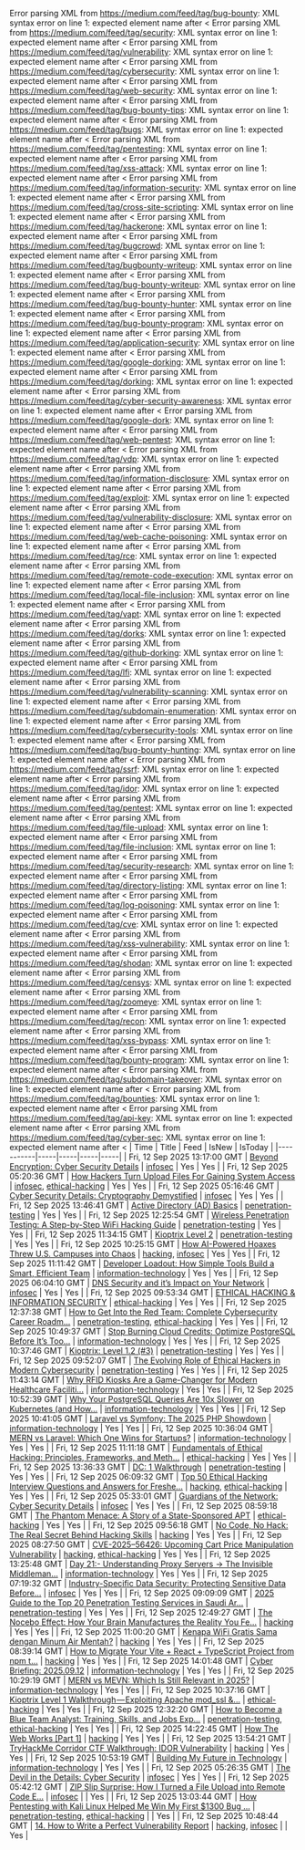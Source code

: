 Error parsing XML from https://medium.com/feed/tag/bug-bounty: XML syntax error on line 1: expected element name after <
Error parsing XML from https://medium.com/feed/tag/security: XML syntax error on line 1: expected element name after <
Error parsing XML from https://medium.com/feed/tag/vulnerability: XML syntax error on line 1: expected element name after <
Error parsing XML from https://medium.com/feed/tag/cybersecurity: XML syntax error on line 1: expected element name after <
Error parsing XML from https://medium.com/feed/tag/web-security: XML syntax error on line 1: expected element name after <
Error parsing XML from https://medium.com/feed/tag/bug-bounty-tips: XML syntax error on line 1: expected element name after <
Error parsing XML from https://medium.com/feed/tag/bugs: XML syntax error on line 1: expected element name after <
Error parsing XML from https://medium.com/feed/tag/pentesting: XML syntax error on line 1: expected element name after <
Error parsing XML from https://medium.com/feed/tag/xss-attack: XML syntax error on line 1: expected element name after <
Error parsing XML from https://medium.com/feed/tag/information-security: XML syntax error on line 1: expected element name after <
Error parsing XML from https://medium.com/feed/tag/cross-site-scripting: XML syntax error on line 1: expected element name after <
Error parsing XML from https://medium.com/feed/tag/hackerone: XML syntax error on line 1: expected element name after <
Error parsing XML from https://medium.com/feed/tag/bugcrowd: XML syntax error on line 1: expected element name after <
Error parsing XML from https://medium.com/feed/tag/bugbounty-writeup: XML syntax error on line 1: expected element name after <
Error parsing XML from https://medium.com/feed/tag/bug-bounty-writeup: XML syntax error on line 1: expected element name after <
Error parsing XML from https://medium.com/feed/tag/bug-bounty-hunter: XML syntax error on line 1: expected element name after <
Error parsing XML from https://medium.com/feed/tag/bug-bounty-program: XML syntax error on line 1: expected element name after <
Error parsing XML from https://medium.com/feed/tag/application-security: XML syntax error on line 1: expected element name after <
Error parsing XML from https://medium.com/feed/tag/google-dorking: XML syntax error on line 1: expected element name after <
Error parsing XML from https://medium.com/feed/tag/dorking: XML syntax error on line 1: expected element name after <
Error parsing XML from https://medium.com/feed/tag/cyber-security-awareness: XML syntax error on line 1: expected element name after <
Error parsing XML from https://medium.com/feed/tag/google-dork: XML syntax error on line 1: expected element name after <
Error parsing XML from https://medium.com/feed/tag/web-pentest: XML syntax error on line 1: expected element name after <
Error parsing XML from https://medium.com/feed/tag/vdp: XML syntax error on line 1: expected element name after <
Error parsing XML from https://medium.com/feed/tag/information-disclosure: XML syntax error on line 1: expected element name after <
Error parsing XML from https://medium.com/feed/tag/exploit: XML syntax error on line 1: expected element name after <
Error parsing XML from https://medium.com/feed/tag/vulnerability-disclosure: XML syntax error on line 1: expected element name after <
Error parsing XML from https://medium.com/feed/tag/web-cache-poisoning: XML syntax error on line 1: expected element name after <
Error parsing XML from https://medium.com/feed/tag/rce: XML syntax error on line 1: expected element name after <
Error parsing XML from https://medium.com/feed/tag/remote-code-execution: XML syntax error on line 1: expected element name after <
Error parsing XML from https://medium.com/feed/tag/local-file-inclusion: XML syntax error on line 1: expected element name after <
Error parsing XML from https://medium.com/feed/tag/vapt: XML syntax error on line 1: expected element name after <
Error parsing XML from https://medium.com/feed/tag/dorks: XML syntax error on line 1: expected element name after <
Error parsing XML from https://medium.com/feed/tag/github-dorking: XML syntax error on line 1: expected element name after <
Error parsing XML from https://medium.com/feed/tag/lfi: XML syntax error on line 1: expected element name after <
Error parsing XML from https://medium.com/feed/tag/vulnerability-scanning: XML syntax error on line 1: expected element name after <
Error parsing XML from https://medium.com/feed/tag/subdomain-enumeration: XML syntax error on line 1: expected element name after <
Error parsing XML from https://medium.com/feed/tag/cybersecurity-tools: XML syntax error on line 1: expected element name after <
Error parsing XML from https://medium.com/feed/tag/bug-bounty-hunting: XML syntax error on line 1: expected element name after <
Error parsing XML from https://medium.com/feed/tag/ssrf: XML syntax error on line 1: expected element name after <
Error parsing XML from https://medium.com/feed/tag/idor: XML syntax error on line 1: expected element name after <
Error parsing XML from https://medium.com/feed/tag/pentest: XML syntax error on line 1: expected element name after <
Error parsing XML from https://medium.com/feed/tag/file-upload: XML syntax error on line 1: expected element name after <
Error parsing XML from https://medium.com/feed/tag/file-inclusion: XML syntax error on line 1: expected element name after <
Error parsing XML from https://medium.com/feed/tag/security-research: XML syntax error on line 1: expected element name after <
Error parsing XML from https://medium.com/feed/tag/directory-listing: XML syntax error on line 1: expected element name after <
Error parsing XML from https://medium.com/feed/tag/log-poisoning: XML syntax error on line 1: expected element name after <
Error parsing XML from https://medium.com/feed/tag/cve: XML syntax error on line 1: expected element name after <
Error parsing XML from https://medium.com/feed/tag/xss-vulnerability: XML syntax error on line 1: expected element name after <
Error parsing XML from https://medium.com/feed/tag/shodan: XML syntax error on line 1: expected element name after <
Error parsing XML from https://medium.com/feed/tag/censys: XML syntax error on line 1: expected element name after <
Error parsing XML from https://medium.com/feed/tag/zoomeye: XML syntax error on line 1: expected element name after <
Error parsing XML from https://medium.com/feed/tag/recon: XML syntax error on line 1: expected element name after <
Error parsing XML from https://medium.com/feed/tag/xss-bypass: XML syntax error on line 1: expected element name after <
Error parsing XML from https://medium.com/feed/tag/bounty-program: XML syntax error on line 1: expected element name after <
Error parsing XML from https://medium.com/feed/tag/subdomain-takeover: XML syntax error on line 1: expected element name after <
Error parsing XML from https://medium.com/feed/tag/bounties: XML syntax error on line 1: expected element name after <
Error parsing XML from https://medium.com/feed/tag/api-key: XML syntax error on line 1: expected element name after <
Error parsing XML from https://medium.com/feed/tag/cyber-sec: XML syntax error on line 1: expected element name after <
| Time | Title | Feed | IsNew | IsToday |
|-----------|-----|-----|-----|-----|
| Fri, 12 Sep 2025 13:17:00 GMT | [Beyond Encryption: Cyber Security Details](https://freedium.cfd/https://medium.com/p/a4703904ffe4) | [infosec](https://medium.com/feed/tag/infosec) | Yes | Yes |
| Fri, 12 Sep 2025 05:20:36 GMT | [How Hackers Turn Upload Files For Gaining System Access](https://freedium.cfd/https://medium.com/p/1728eac12b71) | [infosec](https://medium.com/feed/tag/infosec), [ethical-hacking](https://medium.com/feed/tag/ethical-hacking) | Yes | Yes |
| Fri, 12 Sep 2025 05:16:46 GMT | [Cyber Security Details: Cryptography Demystified](https://freedium.cfd/https://medium.com/p/2f10e9030d82) | [infosec](https://medium.com/feed/tag/infosec) | Yes | Yes |
| Fri, 12 Sep 2025 13:46:41 GMT | [Active Directory (AD) Basics](https://freedium.cfd/https://medium.com/p/6b3bcaaf3f20) | [penetration-testing](https://medium.com/feed/tag/penetration-testing) | Yes | Yes |
| Fri, 12 Sep 2025 12:25:54 GMT | [Wireless Penetration Testing: A Step-by-Step WiFi Hacking Guide](https://freedium.cfd/https://medium.com/p/dffa0855b6c4) | [penetration-testing](https://medium.com/feed/tag/penetration-testing) | Yes | Yes |
| Fri, 12 Sep 2025 11:34:15 GMT | [Kioptrix Level 2](https://freedium.cfd/https://medium.com/p/54617906d64c) | [penetration-testing](https://medium.com/feed/tag/penetration-testing) | Yes | Yes |
| Fri, 12 Sep 2025 10:25:15 GMT | [How AI-Powered Hoaxes Threw U.S. Campuses into Chaos](https://freedium.cfd/https://medium.com/p/b2670d5c71f3) | [hacking](https://medium.com/feed/tag/hacking), [infosec](https://medium.com/feed/tag/infosec) | Yes | Yes |
| Fri, 12 Sep 2025 11:11:42 GMT | [Developer Loadout: How Simple Tools Build a Smart, Efficient Team](https://freedium.cfd/https://medium.com/p/af70cee32cac) | [information-technology](https://medium.com/feed/tag/information-technology) | Yes | Yes |
| Fri, 12 Sep 2025 06:04:10 GMT | [DNS Security and it’s Impact on Your Network](https://freedium.cfd/https://medium.com/p/1946e85c1237) | [infosec](https://medium.com/feed/tag/infosec) | Yes | Yes |
| Fri, 12 Sep 2025 09:53:34 GMT | [ETHICAL HACKING & INFORMATION SECURITY](https://freedium.cfd/https://medium.com/p/11eb2d17cf4e) | [ethical-hacking](https://medium.com/feed/tag/ethical-hacking) | Yes | Yes |
| Fri, 12 Sep 2025 12:37:38 GMT | [How to Get Into the Red Team: Complete Cybersecurity Career Roadm...](https://freedium.cfd/https://medium.com/p/699066f78d13) | [penetration-testing](https://medium.com/feed/tag/penetration-testing), [ethical-hacking](https://medium.com/feed/tag/ethical-hacking) | Yes | Yes |
| Fri, 12 Sep 2025 10:49:37 GMT | [Stop Burning Cloud Credits: Optimize PostgreSQL Before It’s Too...](https://freedium.cfd/https://medium.com/p/d18732aa3214) | [information-technology](https://medium.com/feed/tag/information-technology) | Yes | Yes |
| Fri, 12 Sep 2025 10:37:46 GMT | [Kioptrix: Level 1.2 (#3)](https://freedium.cfd/https://medium.com/p/404b9aa90f44) | [penetration-testing](https://medium.com/feed/tag/penetration-testing) | Yes | Yes |
| Fri, 12 Sep 2025 09:52:07 GMT | [The Evolving Role of Ethical Hackers in Modern Cybersecurity](https://freedium.cfd/https://medium.com/p/cc8a402110e2) | [penetration-testing](https://medium.com/feed/tag/penetration-testing) | Yes | Yes |
| Fri, 12 Sep 2025 11:43:14 GMT | [Why RFID Kiosks Are a Game-Changer for Modern Healthcare Faciliti...](https://freedium.cfd/https://medium.com/p/ddfe6ec117ed) | [information-technology](https://medium.com/feed/tag/information-technology) | Yes | Yes |
| Fri, 12 Sep 2025 10:52:39 GMT | [Why Your PostgreSQL Queries Are 10x Slower on Kubernetes (and How...](https://freedium.cfd/https://medium.com/p/77e48d8d802f) | [information-technology](https://medium.com/feed/tag/information-technology) | Yes | Yes |
| Fri, 12 Sep 2025 10:41:05 GMT | [Laravel vs Symfony: The 2025 PHP Showdown](https://freedium.cfd/https://medium.com/p/3560ddd0a2da) | [information-technology](https://medium.com/feed/tag/information-technology) | Yes | Yes |
| Fri, 12 Sep 2025 10:36:04 GMT | [MERN vs Laravel: Which One Wins for Startups?](https://freedium.cfd/https://medium.com/p/ac7f9266781f) | [information-technology](https://medium.com/feed/tag/information-technology) | Yes | Yes |
| Fri, 12 Sep 2025 11:11:18 GMT | [Fundamentals of Ethical Hacking: Principles, Frameworks, and Meth...](https://freedium.cfd/https://medium.com/p/27498da45239) | [ethical-hacking](https://medium.com/feed/tag/ethical-hacking) | Yes | Yes |
| Fri, 12 Sep 2025 13:36:33 GMT | [DC: 1 Walkthrough](https://freedium.cfd/https://medium.com/p/9090a62e585b) | [penetration-testing](https://medium.com/feed/tag/penetration-testing) | Yes | Yes |
| Fri, 12 Sep 2025 06:09:32 GMT | [Top 50 Ethical Hacking Interview Questions and Answers for Freshe...](https://freedium.cfd/https://medium.com/p/73fd73bed381) | [hacking](https://medium.com/feed/tag/hacking), [ethical-hacking](https://medium.com/feed/tag/ethical-hacking) | Yes | Yes |
| Fri, 12 Sep 2025 05:33:01 GMT | [Guardians of the Network: Cyber Security Details](https://freedium.cfd/https://medium.com/p/f0880daba1d9) | [infosec](https://medium.com/feed/tag/infosec) | Yes | Yes |
| Fri, 12 Sep 2025 08:59:18 GMT | [The Phantom Menace: A Story of a State-Sponsored APT](https://freedium.cfd/https://medium.com/p/51d8b867297d) | [ethical-hacking](https://medium.com/feed/tag/ethical-hacking) | Yes | Yes |
| Fri, 12 Sep 2025 09:56:18 GMT | [No Code, No Hack: The Real Secret Behind Hacking Skills](https://freedium.cfd/https://medium.com/p/a642bc535b48) | [hacking](https://medium.com/feed/tag/hacking) | Yes | Yes |
| Fri, 12 Sep 2025 08:27:50 GMT | [CVE-2025–56426: Upcoming Cart Price Manipulation Vulnerability](https://freedium.cfd/https://medium.com/p/468b72311969) | [hacking](https://medium.com/feed/tag/hacking), [ethical-hacking](https://medium.com/feed/tag/ethical-hacking) | Yes | Yes |
| Fri, 12 Sep 2025 13:25:48 GMT | [ Day 21:- Understanding Proxy Servers → The Invisible Middleman...](https://freedium.cfd/https://medium.com/p/93ad030dcc36) | [information-technology](https://medium.com/feed/tag/information-technology) | Yes | Yes |
| Fri, 12 Sep 2025 07:19:32 GMT | [Industry-Specific Data Security: Protecting Sensitive Data Before...](https://freedium.cfd/https://medium.com/p/bdaefae96ab4) | [infosec](https://medium.com/feed/tag/infosec) | Yes | Yes |
| Fri, 12 Sep 2025 09:09:09 GMT | [2025 Guide to the Top 20 Penetration Testing Services in Saudi Ar...](https://freedium.cfd/https://medium.com/p/bfd6bdd0d9ee) | [penetration-testing](https://medium.com/feed/tag/penetration-testing) | Yes | Yes |
| Fri, 12 Sep 2025 12:49:27 GMT | [The Nocebo Effect: How Your Brain Manufactures the Reality You Fe...](https://freedium.cfd/https://medium.com/p/81b4dca86b21) | [hacking](https://medium.com/feed/tag/hacking) | Yes | Yes |
| Fri, 12 Sep 2025 11:00:20 GMT | [Kenapa WiFi Gratis Sama dengan Minum Air Mentah?](https://freedium.cfd/https://medium.com/p/b1c5c4d2d3dd) | [hacking](https://medium.com/feed/tag/hacking) | Yes | Yes |
| Fri, 12 Sep 2025 08:39:14 GMT | [ How to Migrate Your Vite + React + TypeScript Project from npm t...](https://freedium.cfd/https://medium.com/p/051001020f36) | [hacking](https://medium.com/feed/tag/hacking) | Yes | Yes |
| Fri, 12 Sep 2025 14:01:48 GMT | [Cyber Briefing: 2025.09.12](https://freedium.cfd/https://medium.com/p/afa9ad51b186) | [information-technology](https://medium.com/feed/tag/information-technology) | Yes | Yes |
| Fri, 12 Sep 2025 10:29:19 GMT | [MERN vs MEVN: Which Is Still Relevant in 2025?](https://freedium.cfd/https://medium.com/p/6f3c14e7c008) | [information-technology](https://medium.com/feed/tag/information-technology) | Yes | Yes |
| Fri, 12 Sep 2025 10:37:16 GMT | [ Kioptrix Level 1 Walkthrough — Exploiting Apache mod_ssl &...](https://freedium.cfd/https://medium.com/p/66bba328b349) | [ethical-hacking](https://medium.com/feed/tag/ethical-hacking) | Yes | Yes |
| Fri, 12 Sep 2025 12:32:20 GMT | [How to Become a Blue Team Analyst: Training, Skills, and Jobs Exp...](https://freedium.cfd/https://medium.com/p/2e8272dd07cc) | [penetration-testing](https://medium.com/feed/tag/penetration-testing), [ethical-hacking](https://medium.com/feed/tag/ethical-hacking) | Yes | Yes |
| Fri, 12 Sep 2025 14:22:45 GMT | [How The Web Works \[Part 1\]](https://freedium.cfd/https://medium.com/p/d52fe179760c) | [hacking](https://medium.com/feed/tag/hacking) | Yes | Yes |
| Fri, 12 Sep 2025 13:54:21 GMT | [TryHackMe Corridor CTF Walkthrough: IDOR Vulnerability](https://freedium.cfd/https://medium.com/p/3ce5a2746ef2) | [hacking](https://medium.com/feed/tag/hacking) | Yes | Yes |
| Fri, 12 Sep 2025 10:53:19 GMT | [Building My Future in Technology](https://freedium.cfd/https://medium.com/p/0fbbfa18c796) | [information-technology](https://medium.com/feed/tag/information-technology) | Yes | Yes |
| Fri, 12 Sep 2025 05:26:35 GMT | [The Devil in the Details: Cyber Security](https://freedium.cfd/https://medium.com/p/42ff921051a5) | [infosec](https://medium.com/feed/tag/infosec) | Yes | Yes |
| Fri, 12 Sep 2025 05:42:12 GMT | [ ZIP Slip Surprise: How I Turned a File Upload into Remote Code E...](https://freedium.cfd/https://medium.com/p/1cdad896c54c) | [infosec](https://medium.com/feed/tag/infosec) |  | Yes |
| Fri, 12 Sep 2025 13:03:44 GMT | [ How Pentesting with Kali Linux Helped Me Win My First $1300 Bug ...](https://freedium.cfd/https://medium.com/p/90bcf6564073) | [penetration-testing](https://medium.com/feed/tag/penetration-testing), [ethical-hacking](https://medium.com/feed/tag/ethical-hacking) |  | Yes |
| Fri, 12 Sep 2025 10:48:44 GMT | [14. How to Write a Perfect Vulnerability Report](https://freedium.cfd/https://medium.com/p/f07c8a02fc45) | [hacking](https://medium.com/feed/tag/hacking), [infosec](https://medium.com/feed/tag/infosec) |  | Yes |

